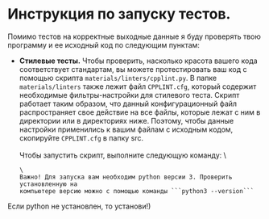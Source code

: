 # Инструкция по запуску тестов.

Помимо тестов на корректные выходные данные я буду проверять твою программу и ее исходный код по следующим пунктам:

* **Стилевые тесты.** Чтобы проверить, насколько красота вашего кода соответствует
  стандартам, вы можете протестировать ваш код с помощью скрипта ```materials/linters/cpplint.py```. В папке ```materials/linters``` также лежит файл ```CPPLINT.cfg```, который содержит необходимые фильтры-настройки для стилевого теста. Скрипт работает таким образом, что данный конфигурационный файл распространяет свое действие на все файлы, которые лежат с ним в директории или в директориях ниже. Поэтому, чтобы данные настройки применились к вашим файлам с исходным кодом, скопируйте ```CPPLINT.cfg``` в папку src. \
  \
  Чтобы запустить скрипт, выполните следующую команду: \
  `````` \python3 materials/linters/cpplint.py --extensions=c src/sourcefile_name.c
  \
  Важно! Для запуска вам необходим python версии 3. Проверить установленную на
  компьютере версию можно с помощью команды ```python3 --version```  
Если python не установлен, то установи!)
  
